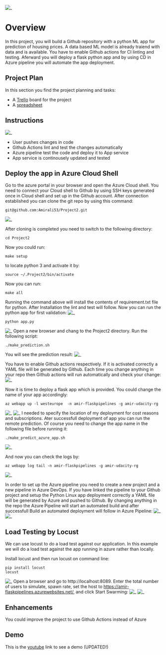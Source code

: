 ![_](Screenshots/PythonPassing.png) 
# Overview

In this project, you will build a Github repository with a python ML app for prediction of housing prices. A data based ML model is already traiend with data and is available. You have to enable Github actions for CI linting and testing. Aferward you will deploy a flask python app and by using CD in Azure pipeline you will automate the app deployment. 

## Project Plan
In this section you find the project planning and tasks:

* A [Trello](https://trello.com/b/rJP5K6yR/udacityprojekt2) board for the project
* A [spreadsheet](https://github.com/Amirali53/Project2/blob/62553a880ea0e07507fc0ba2a5d7652843b20104/Project2_Planning.xlsx) 


## Instructions
![_](Screenshots/Architecture.png) 
- User pushes changes in code
- Github Actions lint and test the changes automatically
- Azure pipeline test the code and deploy it to App service
- App service is continousely updated and tested

## Deploy the app in Azure Cloud Shell

Go to the azure portal in your browser and open the Azure Cloud shell.
You need to connect your Cloud shell to Github by using SSH keys generated once in Cloud shell and set up in the Github account.
After connection established you can clone the git repo by using this command:
```
git@github.com:Amirali53/Project2.git
```

![_](Screenshots/GitCloning.png) 


After cloning is completed you need to switch to the following directory:
```
cd Project2
```
Now you could run: 
```
make setup
```
to locate python 3 and activate it by:
```
source ~/.Project2/bin/activate
```
Now you can run:
```
make all
```
Running the command above will install the contents of requirement.txt file for python. After Installation the lint and test will follow.
Now you can run the python app for first validation:
![_](Screenshots/MakeAll.png) 
```
python app.py
```
![_](Screenshots/05_RunAppLocally.png) 
Open a new browser and chang to the Project2 directory. Run the following script:
```
./make_prediction.sh
```
You will see the prediction result:
![_](Screenshots/06_PredictionLocally.png) 




You have to enable Github actions respectively. If it is activated correctly a YAML file will be generated by Github. Each time you change anything in your repo then Github actions will run automatically and check your change:
![_](Screenshots/GithubActions.png) 




Now it is time to deploy a flask app which is provided. You could change the name of your app accordingly: 
```
az webapp up -l westeurope  -n amir-flaskpipelines -g amir-udacity-rg
```
![_](Screenshots/10_AppUploaded.png) 
![_](Screenshots/11_AppInAzure.png)
I needed to specify the location of my deployment for cost reasons and subscriptions.
Ater successfull deployment of app you can run the remote prediction. Of course you need to change the app name in the following file before running it:
```
./make_predict_azure_app.sh
```
![_](Screenshots/13_PredictionOfApp.png)

And now you can check the logs by:
```
az webapp log tail -n amir-flaskpipelines -g amir-udacity-rg
```
![_](Screenshots/20_AppLogs.png)

In order to set up the Azure pipeline you need to create a new project and a new pipeline in Azure DevOps.
If you have linked the pipeline to your Github project and setup the Python Linux app deployment correctly a YAML file will be generated by Azure and pushed to Github.
By changing anything in the repo the Azure Pipeline will start an automated build and after successfull Build an automated deployment will follow in Azure Pipeline:
![_](Screenshots/AzureCD_JobCompleted.png)
![_](Screenshots/AzureCDJobs.png)

## Load Testing by Locust
We can use locust to do a load test against our application. In this example we will do a load test against the app running in azure rather than locally.

Install locust and then run locust on command line:
```
pip install locust
locust
```
![_](Screenshots/locustInstal.png)
Open a browser and go to http://localhost:8089. Enter the total number of users to simulate, spawn rate, set the host to https://amir-flaskpipelines.azurewebsites.net/, and click Start Swarming:
![_](Screenshots/LocustView.png)
![_](Screenshots/LocustPlotas.png)


## Enhancements

You could improve the project to use Github Actions instead of Azure

## Demo 

This is the [youtube](https://youtu.be/l_-zKFnGPdQ) link to see a demo (UPDATED!)



